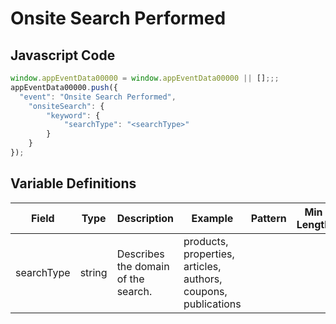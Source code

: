 # Onsite Search Performed

### 

## Javascript Code
```js
window.appEventData00000 = window.appEventData00000 || [];;;
appEventData00000.push({
  "event": "Onsite Search Performed",
    "onsiteSearch": {
        "keyword": {
            "searchType": "<searchType>"
        }
    }
});
```

## Variable Definitions

|Field|Type|Description|Example|Pattern|Min Length|Max Length|Minimum|Maximum|Multiple Of|
| --- | --- | --- | --- | --- | --- | --- | --- | --- | --- |
|searchType|string|Describes the domain of the search. |products, properties, articles, authors, coupons, publications|||||||





